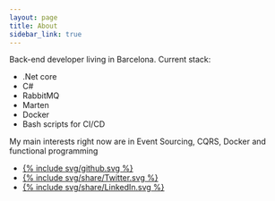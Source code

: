 ```yaml
---
layout: page
title: About
sidebar_link: true
---
```


<p>  
  Back-end developer living in Barcelona. Current stack:
  <ul>
    <li>.Net core</li>
    <li>C#</li>
    <li>RabbitMQ</li>
    <li>Marten</li>
    <li>Docker</li>
    <li>Bash scripts for CI/CD</li>
  </ul>
</p>
<p class="message">
  My main interests right now are in Event Sourcing, CQRS, Docker and functional programming
</p>

<ul class="share-buttons about-icons">
  <li><a href="https://github.com/divad4686/" target="_blank" title="Github">{% include svg/github.svg %}</a></li>
  <li><a href="https://twitter.com/divad4686/" target="_blank" title="Twitter">{% include svg/share/Twitter.svg %}</a></li>
  <li><a href="https://www.linkedin.com/in/divad4686/" target="_blank" title="LinkedIn">{% include svg/share/LinkedIn.svg %}</a></li>
</ul>